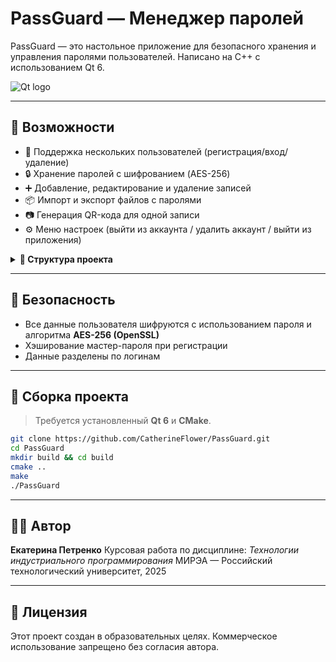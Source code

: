 # PassGuard — Менеджер паролей

PassGuard — это настольное приложение для безопасного хранения и управления паролями пользователей. Написано на C++ с использованием Qt 6.

![Qt logo](https://img.shields.io/badge/Qt-6.9-green?style=flat\&logo=qt)

---

## 🚀 Возможности

* 👤 Поддержка нескольких пользователей (регистрация/вход/удаление)
* 🔒 Хранение паролей с шифрованием (AES-256)
* ➕ Добавление, редактирование и удаление записей
* 📦 Импорт и экспорт файлов с паролями
* 📷 Генерация QR-кода для одной записи
* ⚙ Меню настроек (выйти из аккаунта / удалить аккаунт / выйти из приложения)

<details>
<summary><strong>📁 Структура проекта</strong></summary>

```
PassGuard/
├── main.cpp
├── mainwindow.{h,cpp}
├── authdialog.{h,cpp}
├── passwordmanager.{h,cpp}
├── passwordentry.h
├── cryptomanager.{h,cpp}
├── qrdialog.{h,cpp}
├── qrcodegen.{hpp,cpp}
└── CMakeLists.txt
```

</details>

---

## 🔐 Безопасность

* Все данные пользователя шифруются с использованием пароля и алгоритма **AES-256 (OpenSSL)**
* Хэширование мастер-пароля при регистрации
* Данные разделены по логинам

---

## 💠 Сборка проекта

> Требуется установленный **Qt 6** и **CMake**.

```bash
git clone https://github.com/CatherineFlower/PassGuard.git
cd PassGuard
mkdir build && cd build
cmake ..
make
./PassGuard
```

---

## 👩‍💻 Автор

**Екатерина Петренко**
Курсовая работа по дисциплине: *Технологии индустриального программирования*
МИРЭА — Российский технологический университет, 2025

---

## 📌 Лицензия

Этот проект создан в образовательных целях. Коммерческое использование запрещено без согласия автора.
